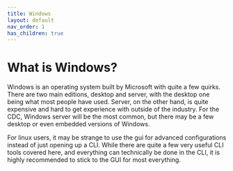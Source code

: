 ```yaml
---
title: Windows
layout: default
nav_order: 1
has_children: true
---
```


# What is Windows?

Windows is an operating system built by Microsoft with quite a few quirks. There are two main editions, desktop and server, with the desktop one being what most people have used. Server, on the other hand, is quite expensive and hard to get experience with outside of the industry. For the CDC, Windows server will be the most common, but there may be a few desktop or even embedded versions of Windows.

For linux users, it may be strange to use the gui for advanced configurations instead of just opening up a CLI. While there are quite a few very useful CLI tools covered here, and everything can technically be done in the CLI, it is highly recommended to stick to the GUI for most everything.